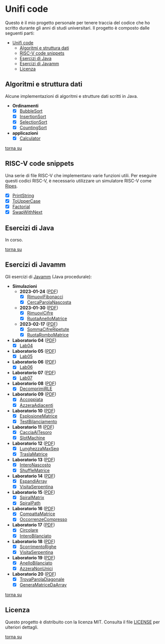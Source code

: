 # Unifi code

Questo è il mio progetto personale per tenere traccia del codice che ho scritto durante gli anni di studi universitari. Il progetto è composto dalle seguenti parti:

- [Unifi code](#unifi-code)
  - [Algoritmi e struttura dati](#algoritmi-e-struttura-dati)
  - [RISC-V code snippets](#risc-v-code-snippets)
  - [Esercizi di Java](#esercizi-di-java)
  - [Esercizi di Javamm](#esercizi-di-javamm)
  - [Licenza](#licenza)

## Algoritmi e struttura dati

Alcune implementazioni di algoritmi e strutture dati scritti in Java.


- **Ordinamenti**
  - [x] [BubbleSort](./algorithms-datastructures/src/main/java/com/github/lorenzoyang/algorithms/sorting/BubbleSort.java)
  - [x] [InsertionSort](./algorithms-datastructures/src/main/java/com/github/lorenzoyang/algorithms/sorting/InsertionSort.java)
  - [x] [SelectionSort](./algorithms-datastructures/src/main/java/com/github/lorenzoyang/algorithms/sorting/SelectionSort.java)
  - [x] [CountingSort](./algorithms-datastructures/src/main/java/com/github/lorenzoyang/algorithms/sorting/CountingSort.java) 
- **applicazioni**
  - [x] [Calculator](./algorithms-datastructures/src/main/java/com/github/lorenzoyang/algorithms/applications/Calculator.java)

[torna su](#unifi-code)

## RISC-V code snippets

Una serie di file RISC-V che implementano varie funzioni utili.
Per eseguire questi codici RISC-V, è necessario utilizzare un simulatore RISC-V come [Ripes](https://github.com/mortbopet/Ripes).

- [x] [PrintString](./riscv_code/PrintString.s) 
- [x] [ToUpperCase](./riscv_code/ToUpperCase.s)
- [x] [Factorial](./riscv_code/Factorial.s)
- [x] [SwapWithNext](./riscv_code/SwapWithNext.s)

## Esercizi di Java 

In corso.

[torna su](#unifi-code)


## Esercizi di Javamm 

Gli esercizi di [Javamm](https://github.com/LorenzoBettini/javamm) (Java procedurale):

- **Simulazioni**
    - **2023-01-24** ([PDF](./javamm-exercises/src/main/java/com/github/lorenzoyang/simulazioni/prova2023_01_24/20230124%20-%20Terza%20Simulazione%20PI%20-%20finale.pdf))
        - [x] [RimuoviFibonacci](./javamm-exercises/src/main/java/com/github/lorenzoyang/simulazioni/prova2023_01_24/RimuoviFibonacci.md)
        - [x] [CercaParolaNascosta](./javamm-exercises/src/main/java/com/github/lorenzoyang/simulazioni/prova2023_01_24/CercaParolaNascosta.md)
    - **2023-01-30** ([PDF](./javamm-exercises/src/main/java/com/github/lorenzoyang/simulazioni/prova2023_01_30/2023-01-30%20(PI%20Java--)%20-%20finale.pdf))
        - [x] [RimuoviCifre](./javamm-exercises/src/main/java/com/github/lorenzoyang/simulazioni/prova2023_01_30/RimuoviCifre.md)
        - [x] [RuotaAnelloMatrice](./javamm-exercises/src/main/java/com/github/lorenzoyang/simulazioni/prova2023_01_30/RuotaAnelloMatrice.md)
  - **2023-02-17** ([PDF](./javamm-exercises/src/main/java/com/github/lorenzoyang/simulazioni/prova2023_02_17/Terza%20Simulazione%20di%20PI.pdf))
      - [x] [SommaCifreRipetute](./javamm-exercises/src/main/java/com/github/lorenzoyang/simulazioni/prova2023_02_17/SommaCifreRipetute.md)
      - [x] [RuotaRomboMatrice](./javamm-exercises/src/main/java/com/github/lorenzoyang/simulazioni/prova2023_02_17/RuotaRomboMatrice.md)
- **Laboratorio 04** ([PDF](./javamm-exercises/src/main/java/com/github/lorenzoyang/lab04/Lab04.pdf))
    - [x] [Lab04](./javamm-exercises/src/main/java/com/github/lorenzoyang/lab04/Lab04.md)
- **Laboratorio 05** ([PDF](./javamm-exercises/src/main/java/com/github/lorenzoyang/lab05/Lab05.pdf))
    - [x] [Lab05](./javamm-exercises/src/main/java/com/github/lorenzoyang/lab05/Lab05.md)
- **Laboratorio 06** ([PDF](./javamm-exercises/src/main/java/com/github/lorenzoyang/lab06/Lab06.pdf))
    - [x] [Lab06](./javamm-exercises/src/main/java/com/github/lorenzoyang/lab06/Lab06.md)
- **Laboratorio 07** ([PDF](./javamm-exercises/src/main/java/com/github/lorenzoyang/lab07/Lab07.pdf))
    - [x] [Lab07](./javamm-exercises/src/main/java/com/github/lorenzoyang/lab07/Lab07.md)
- **Laboratorio 08** ([PDF](./javamm-exercises/src/main/java/com/github/lorenzoyang/lab08/2020-02-05%20(prima%20PI%20-%20es%201).pdf))
    - [x] [DecomprimiRLE](./javamm-exercises/src/main/java/com/github/lorenzoyang/lab08/DecomprimiRLE.md)
- **Laboratorio 09** ([PDF](./javamm-exercises/src/main/java/com/github/lorenzoyang/lab09/2021-01-12%20(simulazione%20prova%20intermedia)%20-%20v00.pdf))
    - [x] [Accoppiata](./javamm-exercises/src/main/java/com/github/lorenzoyang/lab09/Accoppiata.md)
    - [x] [AzzeraAdiacenti](./javamm-exercises/src/main/java/com/github/lorenzoyang/lab09/AzzeraAdiacenti.md)
- **Laboratorio 10** ([PDF](./javamm-exercises/src/main/java/com/github/lorenzoyang/lab10/2021-01-19%20(simulazione%20prova%20intermedia)%20-%20v01.pdf))
    - [x] [EsplosioneMatrice](./javamm-exercises/src/main/java/com/github/lorenzoyang/lab10/EsplosioneMatrice.md)
    - [x] [TestBilanciamento](./javamm-exercises/src/main/java/com/github/lorenzoyang/lab10/TestBilanciamento.md)
- **Laboratorio 11** ([PDF](./javamm-exercises/src/main/java/com/github/lorenzoyang/lab11/20230112%20-%20Prima%20Simulazione%20PI%20-%20finale.pdf))
    - [x] [CacciaAlTesoro](./javamm-exercises/src/main/java/com/github/lorenzoyang/lab11/CacciaAlTesoro.md)
    - [x] [SlotMachine](./javamm-exercises/src/main/java/com/github/lorenzoyang/lab11/SlotMachine.md)
- **Laboratorio 12** ([PDF](./javamm-exercises/src/main/java/com/github/lorenzoyang/lab12/2020-02-19%20(secondaPI).pdf))
    - [x] [LunghezzaMaxSeq](./javamm-exercises/src/main/java/com/github/lorenzoyang/lab12/LunghezzaMaxSeq.md)
    - [x] [TraslaMatrice](./javamm-exercises/src/main/java/com/github/lorenzoyang/lab12/TraslaMatrice.md)
- **Laboratorio 13** ([PDF](./javamm-exercises/src/main/java/com/github/lorenzoyang/lab13/2022-02-08%20(prima%20PI)%20-%20finale.pdf))
    - [x] [InteroNascosto](./javamm-exercises/src/main/java/com/github/lorenzoyang/lab13/InteroNascosto.md)
    - [x] [ShuffleMatrice](./javamm-exercises/src/main/java/com/github/lorenzoyang/lab13/ShuffleMatrice.md)
- **Laboratorio 14** ([PDF](./javamm-exercises/src/main/java/com/github/lorenzoyang/lab14/Esercizi%20estratti%20da%20I%20e%20II%20Appello%20-%20AA%2020-21%20-%20finale.pdf))
    - [x] [EspandiArray](./javamm-exercises/src/main/java/com/github/lorenzoyang/lab14/EspandiArray.md)
    - [x] [VisitaSerpentina](./javamm-exercises/src/main/java/com/github/lorenzoyang/lab14/VisitaSerpentina.md)
- **Laboratorio 15** ([PDF](./javamm-exercises/src/main/java/com/github/lorenzoyang/lab15/testi%20esercizi.pdf))
    - [x] [SpiralMatrix](./javamm-exercises/src/main/java/com/github/lorenzoyang/lab15/SpiralMatrix.md)
    - [x] [SpiralPath](./javamm-exercises/src/main/java/com/github/lorenzoyang/lab15/SpiralPath.md)
- **Laboratorio 16** ([PDF](./javamm-exercises/src/main/java/com/github/lorenzoyang/lab16/Esercizi%20estratti%20da%20IV%20Appello%20e%20da%20RaccoltaEsercizi.pdf))
    - [x] [CompattaMatrice](./javamm-exercises/src/main/java/com/github/lorenzoyang/lab16/CompattaMatrice.md)
    - [x] [OccorrenzeCompresso](./javamm-exercises/src/main/java/com/github/lorenzoyang/lab16/OccorrenzeCompresso.md)
- **Laboratorio 17** ([PDF](./javamm-exercises/src/main/java/com/github/lorenzoyang/lab17/Lab17%20-%20Esercizi.pdf))
    - [x] [Circolare](./javamm-exercises/src/main/java/com/github/lorenzoyang/lab17/Circolare.md)
    - [x] [InteroBilanciato](./javamm-exercises/src/main/java/com/github/lorenzoyang/lab17/InteroBilanciato.md)
- **Laboratorio 18** ([PDF](./javamm-exercises/src/main/java/com/github/lorenzoyang/lab18/Lab18%20-%20esercizi.pdf))
    - [x] [ScorrimentoRighe](./javamm-exercises/src/main/java/com/github/lorenzoyang/lab18/ScorrimentoRighe.md)
    - [x] [VisitaSerpentina](./javamm-exercises/src/main/java/com/github/lorenzoyang/lab18/VisitaSerpentina.md)
- **Laboratorio 19** ([PDF](./javamm-exercises/src/main/java/com/github/lorenzoyang/lab19/Lab19%20-%20Esercizi.pdf))
    - [x] [AnelloBilanciato](./javamm-exercises/src/main/java/com/github/lorenzoyang/lab19/AnelloBilanciato.md)
    - [x] [AzzeraNonUnici](./javamm-exercises/src/main/java/com/github/lorenzoyang/lab19/AzzeraNonUnici.md)
- **Laboratorio 20** ([PDF](./javamm-exercises/src/main/java/com/github/lorenzoyang/lab20/Lab20%20-%20esercizi.pdf))
    - [x] [TrovaParolaDiagonale](./javamm-exercises/src/main/java/com/github/lorenzoyang/lab20/TrovaParolaDiagonale.md)
    - [x] [GeneraMatriceDaArray](./javamm-exercises/src/main/java/com/github/lorenzoyang/lab20/GeneraMatriceDaArray.md)

[torna su](#unifi-code)

## Licenza 

Questo progetto è distribuito con la licenza MIT. Consulta il file [LICENSE](./LICENSE) per ulteriori dettagli.

[torna su](#unifi-code)